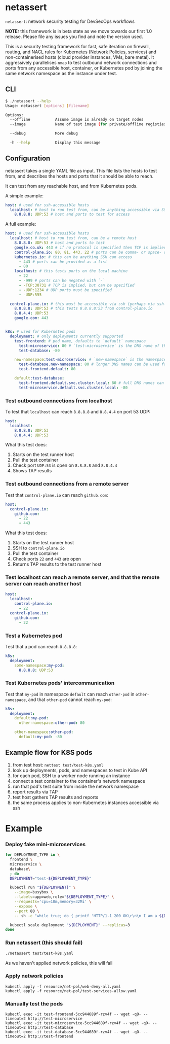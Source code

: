 # netassert

`netassert`: network security testing for DevSecOps workflows

**NOTE:** this framework is in beta state as we move towards our first 1.0 release. Please file any issues you find and note the version used.

This is a security testing framework for fast, safe iteration on firewall, routing, and NACL rules for Kubernetes ([Network Policies](https://kubernetes.io/docs/concepts/services-networking/network-policies/), services) and non-containerised hosts (cloud provider instances, VMs, bare metal). It aggressively parallelises `nmap` to test outbound network connections and ports from any accessible host, container, or Kubernetes pod by joining the same network namespace as the instance under test.

## CLI

```bash
$ ./netassert --help
Usage: netassert [options] [filename]

Options:
  --offline           Assume image is already on target nodes
  --image             Name of test image (for private/offline registies)

  --debug             More debug

  -h --help           Display this message
```

## Configuration

netassert takes a single YAML file as input. This file lists the hosts to test from, and describes the hosts and ports that it should be able to reach.

It can test from any reachable host, and from Kubernetes pods.

A simple example:

```yaml
host: # used for ssh-accessible hosts
  localhost: # host to run test from, can be anything accessible via SSH
    8.8.8.8: UDP:53 # host and ports to test for access
```

A full example:

```yaml
host: # used for ssh-accessible hosts
  localhost: # host to run test from, can be a remote host
    8.8.8.8: UDP:53 # host and ports to test
    google.co.uk: 443 # if no protocol is specified then TCP is implied
    control-plane.io: 80, 81, 443, 22 # ports can be comma- or space- delimited
    kubernetes.io: # this can be anything SSH can access
      - 443 # ports can be provided as a list
      - 80
    localhost: # this tests ports on the local machine
      - 22
      - -999 # ports can be negated with `-`
      - -TCP:30731 # TCP is implied, but can be specified
      - -UDP:1234 # UDP ports must be specified
      - -UDP:555

  control-plane.io: # this must be accessible via ssh (perhaps via ssh-agent), or `localhost`
    8.8.8.8: UDP:53 # this tests 8.8.8.8:53 from control-plane.io
    8.8.4.4: UDP:53
    google.com: 443


k8s: # used for Kubernetes pods
  deployment: # only deployments currently supported
    test-frontend: # pod name, defaults to `default` namespace
      test-microservice: 80 # `test-microservice` is the DNS name of the target service
      test-database: -80

    new-namespace:test-microservice: # `new-namespace` is the namespace name
      test-database.new-namespace: 80 # longer DNS names can be used for other namespaces
      test-frontend.default: 80

    default:test-database:
      test-frontend.default.svc.cluster.local: 80 # full DNS names can be used
      test-microservice.default.svc.cluster.local: -80


```


### Test outbound connections from localhost

To test that `localhost` can reach `8.8.8.8` and `8.8.4.4` on port 53 UDP:

```yaml
host:
  localhost:
    8.8.8.8: UDP:53
    8.8.4.4: UDP:53
```

What this test does:
1. Starts on the test runner host
1. Pull the test container
1. Check port `UDP:53` is open on `8.8.8.8` and `8.8.4.4`
1. Shows TAP results

### Test outbound connections from a remote server

Test that `control-plane.io` can reach `github.com`:

```yaml
host:
  control-plane.io:
    github.com:
      - 22
      - 443
```

What this test does:
1. Starts on the test runner host
1. SSH to `control-plane.io`
1. Pull the test container
1. Check ports `22` and `443` are open
1. Returns TAP results to the test runner host


### Test localhost can reach a remote server, and that the remote server can reach another host

```yaml
host:
  localhost:
    control-plane.io:
      - 22
  control-plane.io:
    github.com:
      - 22
```

### Test a Kubernetes pod

Test that a pod can reach `8.8.8.8`:

```yaml
k8s:
  deployment:
    some-namespace:my-pod:
      8.8.8.8: UDP:53
```

### Test Kubernetes pods' intercommunication

Test that `my-pod` in namespace `default` can reach `other-pod` in `other-namespace`, and that `other-pod` cannot reach
`my-pod`:


```yaml
k8s:
  deployment:
    default:my-pod:
      other-namespace:other-pod: 80

    other-namespace:other-pod:
      default:my-pod: -80
```

## Example flow for K8S pods

1. from test host: `nettest test/test-k8s.yaml`
1. look up deployments, pods, and namespaces to test in Kube API
1. for each pod, SSH to a worker node running an instance
1. connect a test container to the container's network namespace
1. run that pod's test suite from inside the network namespace
1. report results via TAP
1. test host gathers TAP results and reports
1. the same process applies to non-Kubernetes instances accessible via ssh


# Example

### Deploy fake mini-microservices
```bash
for DEPLOYMENT_TYPE in \
  frontend \
  microservice \
  database\
  ; do
  DEPLOYMENT="test-${DEPLOYMENT_TYPE}"

  kubectl run "${DEPLOYMENT}" \
    --image=busybox \
    --labels=app=web,role="${DEPLOYMENT_TYPE}" \
    --requests='cpu=10m,memory=32Mi' \
    --expose \
    --port 80 \
    -- sh -c "while true; do { printf 'HTTP/1.1 200 OK\r\n\n I am a ${DEPLOYMENT_TYPE}\n'; } | nc -l -p  80; done"

  kubectl scale deployment "${DEPLOYMENT}" --replicas=3
done
```

### Run netassert (this should fail)

```bash
./netassert test/test-k8s.yaml
```

As we haven't applied network policies, this will fail


###

### Apply network policies
```
kubectl apply -f resource/net-pol/web-deny-all.yaml
kubectl apply -f resource/net-pol/test-services-allow.yaml
```


### Manually test the pods
```
kubectl exec -it test-frontend-5cc944689f-rzv4f -- wget -qO- --timeout=2 http://test-microservice
kubectl exec -it test-microservice-5cc944689f-rzv4f -- wget -qO- --timeout=2 http://test-database
kubectl exec -it test-database-5cc944689f-rzv4f -- wget -qO- --timeout=2 http://test-frontend
```
